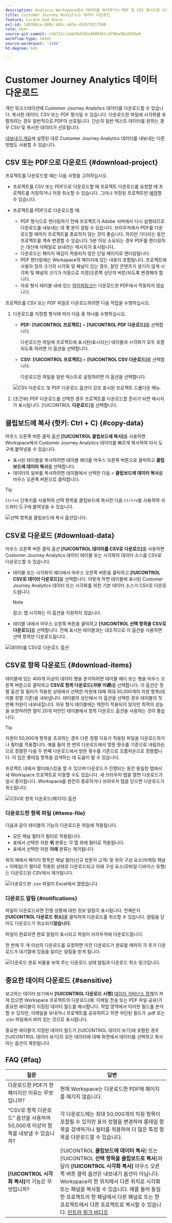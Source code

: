 ```yaml
---
description: Analysis Workspace에서 데이터를 복사하거나 PDF 및 CSV 형식으로 다운로드할 수 있습니다.
title: Customer Journey Analytics 데이터 다운로드
feature: Curate and Share
exl-id: 1d8384ca-888c-482c-ab3e-d1b579217560
role: User
source-git-commit: cd4722cc2eb95d7d5e4000361c8f96a30a3589e9
workflow-type: tm+mt
source-wordcount: '1194'
ht-degree: 64%

---
```


# Customer Journey Analytics 데이터 다운로드

개인 워크스테이션에 Customer Journey Analytics 데이터를 다운로드할 수 있습니다. 복사한 데이터, CSV 또는 PDF 형식일 수 있습니다. 다운로드한 파일에 시각화를 포함하려는 경우 일반적으로 PDF이 선호됩니다. 단순히 일반 텍스트 데이터를 원하는 경우 CSV 및 복사한 데이터가 선호됩니다.

[내보내기 개요](/help/analysis-workspace/export/export-project-overview.md)에 설명된 대로 Customer Journey Analytics 데이터를 내보내는 다른 방법도 사용할 수 있습니다.

## CSV 또는 PDF으로 다운로드 {#download-project}

프로젝트를 다운로드할 때는 다음 사항을 고려하십시오.

* 프로젝트를 CSV 또는 PDF으로 다운로드할 때 프로젝트 다운로드를 요청할 때 프로젝트를 저장하거나 저장 취소할 수 있습니다. 그러나 저장된 프로젝트만 [예약](/help/analysis-workspace/export/t-schedule-report.md)할 수 있습니다.

* 프로젝트를 PDF으로 다운로드할 때:
   * PDF 형식으로 렌더링하기 전에 프로젝트가 Adobe 서버에서 다시 실행되므로 다운로드를 내보내는 데 몇 분이 걸릴 수 있습니다. 브라우저에서 PDF를 다운로드할 때까지 프로젝트를 종료하지 않는 것이 좋습니다. 하지만 기다리는 동안 프로젝트를 계속 변경할 수 있습니다. 5분 이상 소요되는 경우 PDF를 렌더링하는 대신에 이메일로 보내라는 메시지가 표시됩니다.
   * 다운로드는 페이지 매김이 적용되지 않은 단일 페이지로 렌더링됩니다.
   * PDF 렌더링에는 Workspace의 페이지에 있는 내용이 포함됩니다. 프로젝트에 사용자 정의 크기의 시각화 및 패널이 있는 경우, 잘린 콘텐츠가 생기지 않게 시각화 및 패널의 크기가 자동으로 지정(오른쪽 상단의 버튼)되도록 변경해야 합니다.
   * 자유 형식 테이블 내에 있는 [하이퍼링크](/help/analysis-workspace/visualizations/freeform-table/freeform-table-hyperlinks.md)는 다운로드한 PDF에서 작동하지 않습니다.

프로젝트를 CSV 또는 PDF 파일로 다운로드하려면 다음 작업을 수행하십시오.

1. 다운로드를 지정할 형식에 따라 다음 중 하나를 수행하십시오.

   * **PDF:** **[!UICONTROL 프로젝트]** > **[!UICONTROL PDF 다운로드]**&#x200B;를 선택합니다.

     다운로드한 파일에 프로젝트에 표시된(표시되는) 테이블과 시각화가 모두 포함되도록 하려면 이 옵션을 선택합니다.

   * **CSV:** **[!UICONTROL 프로젝트]** > **[!UICONTROL CSV 다운로드]**&#x200B;를 선택합니다.

     다운로드한 파일을 일반 텍스트로 설정하려면 이 옵션을 선택합니다.

   ![CSV 다운로드 및 PDF 다운로드 옵션이 강조 표시된 프로젝트 드롭다운 메뉴.](assets/download-project.png)

1. (조건부) PDF 다운로드를 선택한 경우 프로젝트를 다운로드할 준비가 되면 메시지가 표시됩니다. [!UICONTROL **다운로드**]&#x200B;를 선택합니다.

## 클립보드에 복사 (핫키: Ctrl + C) {#copy-data}

마우스 오른쪽 버튼 클릭 옵션 **[!UICONTROL 클립보드에 복사]**&#x200B;를 사용하면 Workspace에서 Customer Journey Analytics 데이터를 빠르게 복사하여 타사 도구에 붙여넣을 수 있습니다.

* 표시된 테이블을 복사하려면 테이블 헤더를 마우스 오른쪽 버튼으로 클릭하고 **클립보드에 데이터 복사**&#x200B;를 선택합니다.
* 데이터의 일부를 복사하려면 테이블에서 선택한 다음 > **클립보드에 데이터 복사**&#x200B;를 마우스 오른쪽 버튼으로 클릭합니다.

>[!TIP]
>
>`Ctrl+C` 단축키를 사용하여 선택 항목을 클립보드에 복사한 다음 `Ctrl+V`를 사용하여 서드파티 도구에 붙여넣을 수 있습니다.


![선택 항목을 클립보드에 복사 옵션입니다. ](assets/copy-selection.png)

## CSV로 다운로드 {#download-data}

마우스 오른쪽 버튼 클릭 옵션 **[!UICONTROL 데이터를 CSV로 다운로드]**&#x200B;를 사용하면 Customer Journey Analytics 데이터 테이블 또는 시각화의 데이터 소스를 CSV로 다운로드할 수 있습니다.

* 테이블 또는 시각화의 헤더에서 마우스 오른쪽 버튼을 클릭하고 **[!UICONTROL CSV로 데이터 다운로드]**&#x200B;를 선택합니다. 이렇게 하면 테이블에 표시된 Customer Journey Analytics 데이터 또는 시각화를 위한 기본 데이터 소스가 CSV로 다운로드됩니다.

  >[!NOTE]
  >
  >  참고: 맵 시각화는 이 옵션을 지원하지 않습니다.


* 테이블 내에서 마우스 오른쪽 버튼을 클릭하고 **[!UICONTROL 선택 항목을 CSV로 다운로드]**&#x200B;를 선택합니다. 전체 표시된 테이블과는 대조적으로 이 옵션을 사용하면 선택 항목만 다운로드됩니다.

![데이터를 CSV로 다운로드 옵션](assets/download-data-viz.png)

## CSV로 항목 다운로드 {#download-items}

테이블에 있는 400개 이상의 데이터 행을 분석하려면 테이블 헤더 또는 행을 마우스 오른쪽 버튼으로 클릭하고 **CSV로 항목 다운로드(_차원 이름_)**&#x200B;를 선택합니다. 이 옵션은 정렬 옵션 및 필터가 적용된 상태에서 선택한 차원에 대해 최대 50,000개의 차원 항목(테이블 정렬 기준)을 내보냅니다. 테이블의 상단에서 이 옵션을 선택한 경우 테이블의 첫 번째 차원이 내보내집니다. 자유 형식 테이블에는 제한이 적용되지 않지만 최적의 성능을 보장하려면 열이 20개 미만인 테이블에서 항목 다운로드 옵션을 사용하는 것이 좋습니다.

>[!TIP]
>
> 차원이 50,000개 항목을 초과하는 경우 다른 정렬 지표가 적용된 파일을 다운로드하거나 필터를 적용합니다. 예를 들어 한 번의 다운로드에서 방문 횟수를 기준으로 내림차순으로 정렬한 다음 두 번째 다운로드에서 방문 횟수를 기준으로 오름차순으로 정렬합니다. 이 팁은 롱테일 항목을 검색하는 데 도움이 될 수 있습니다.

프로젝트 내에서 멀티태스킹을 할 수 있으며 다운로드가 진행되는 동안 동일한 탭에서 새 Workspace 프로젝트로 이동할 수도 있습니다. 새 브라우저 탭을 열면 다운로드가 일시 중지됩니다. Workspace를 완전히 종료하거나 브라우저 탭을 닫으면 다운로드가 취소됩니다.

![CSV로 항목 다운로드(페이지) 옵션](assets/download-items.png)

### 다운로드한 항목 파일 {#items-file}

다음과 같이 테이블의 기능이 다운로드된 파일에 적용됩니다.

* 모든 패널 필터가 필터로 적용됩니다.
* 표에서 선택한 차원 **위** 분류는 각 열 위에 필터로 적용됩니다.
* 표에서 선택한 차원 **아래** 분류는 제거됩니다.

위의 예에서 페이지 항목은 패널 필터(신규 방문자 고객) 및 위의 구성 요소(마케팅 채널 = 이메일)가 필터로 적용된 상태로 다운로드되고 아래 구성 요소(모바일 디바이스 유형)는 다운로드된 CSV에서 제거됩니다.

![다운로드한 .csv 파일이 Excel에서 열렸습니다.](assets/downloaded-file.png)

### 다운로드 알림 {#notifications}

파일이 다운로드되면 진행 상황에 대한 정보 알림이 표시됩니다. 언제든지 **[!UICONTROL 다운로드 취소]**&#x200B;를 클릭하여 다운로드를 취소할 수 있습니다. 알림을 닫아도 다운로드가 취소되지&#x200B;**않습니다**.

파일이 완료되면 완료 알림이 표시되고 파일이 브라우저에 다운로드됩니다.

한 번에 두 개 이상의 다운로드를 요청하면 이전 다운로드가 완료될 때까지 각 추가 다운로드가 대기열에 있음을 알리는 알림을 받게 됩니다.

![다운로드 완료 비율을 보여 주는 다운로드 상태 알림과 다운로드 취소 링크입니다.](assets/toast.png)

## 중요한 데이터 다운로드 {#sensitive}

보고하는 데이터 보기에서 **[!UICONTROL 다운로드 시행]** [데이터 거버넌스 정책](/help/data-views/data-governance.md)이 켜져 있으면 Workspace 프로젝트의 다운로드(예: 이메일 전송 또는 PDF 파일 공유)가 중요한 레이블이 지정된 데이터 필드를 해시합니다. 작업 영역에서 이러한 필드를 분석할 수 있지만, 이메일을 보내거나 프로젝트를 공유하려고 하면 차단된 필드가 .pdf 또는 .csv 파일에서 비어 있는 것으로 표시됩니다.

중요한 레이블이 지정된 데이터 필드가 [!UICONTROL 데이터 보기]에 포함된 경우 [!UICONTROL 데이터 보기]의 모든 데이터에 대해 화면에서 데이터를 선택하고 복사하는 옵션이 제한됩니다.

## FAQ {#faq}

| 질문 | 답변 |
| --- | --- |
| 다운로드한 PDF가 한 페이지인 이유는 무엇입니까? | 현재 Workspace는 다운로드한 PDF에 페이지를 매기지 않습니다. |
| “CSV로 항목 다운로드” 옵션을 사용하여 50,000개 이상의 항목을 내보낼 수 있습니까? | 각 다운로드에는 최대 50,000개의 차원 항목이 포함될 수 있지만 표의 정렬을 변경하여 롱테일 항목을 검색하거나 필터를 적용하여 더 많은 특정 항목을 다운로드할 수 있습니다. |
| **[!UICONTROL 시각화 복사]**&#x200B;의 기능은 무엇입니까? | [!UICONTROL **클립보드에 데이터 복사**] 또는 [!UICONTROL **선택 항목을 클립보드로 복사**]&#x200B;와 달리 **[!UICONTROL 시각화 복사]** 마우스 오른쪽 버튼 클릭 옵션은 내보내기 옵션이 아닙니다. Workspace의 한 위치에서 다른 위치로 시각화 또는 패널을 복사할 수 있습니다. 예를 들어 동일한 프로젝트의 한 패널에서 다른 패널로 또는 한 프로젝트에서 다른 프로젝트로 복사할 수 있습니다. [인트라 링크 비디오](https://experienceleague.adobe.com/docs/analytics-learn/tutorials/analysis-workspace/visualizations/intra-linking-in-analysis-workspace.html?lang=ko-KR) |
